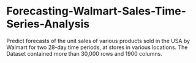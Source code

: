 # Forecasting-Walmart-Sales-Time-Series-Analysis
Predict forecasts of the unit sales of various products sold in the USA by Walmart for two 28-day time periods, at stores in various locations. The Dataset contained more than 30,000 rows and 1900 columns.
